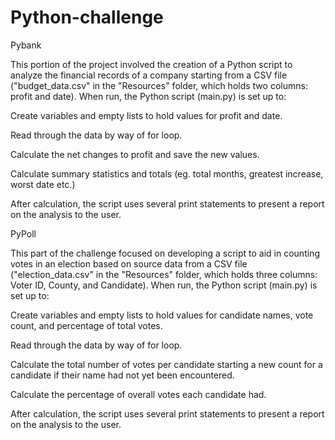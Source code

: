 # Python-challenge

Pybank

This portion of the project involved the creation of a Python script to analyze the financial records of a company starting from a CSV file ("budget_data.csv" in the "Resources" folder, which holds two columns: profit and date). When run, the Python script (main.py) is set up to: 

Create variables and empty lists to hold values for profit and date.

Read through the data by way of for loop.

Calculate the net changes to profit and save the new values.

Calculate summary statistics and totals (eg. total months, greatest increase, worst date etc.)

After calculation, the script uses several print statements to present a report on the analysis to the user.

PyPoll

This part of the challenge focused on developing a script to aid in counting votes in an election based on source data from a CSV file ("election_data.csv" in the "Resources" folder, which holds three columns: Voter ID, County, and Candidate). When run, the Python script (main.py) is set up to:

Create variables and empty lists to hold values for candidate names, vote count, and percentage of total votes.

Read through the data by way of for loop.

Calculate the total number of votes per candidate starting a new count for a candidate if their name had not yet been encountered.

Calculate the percentage of overall votes each candidate had.

After calculation, the script uses several print statements to present a report on the analysis to the user.


